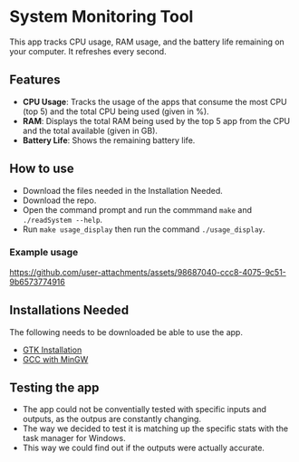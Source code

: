 # System Monitoring Tool
This app tracks CPU usage, RAM usage, and the battery life remaining on your computer. It refreshes every second.

## Features
- **CPU Usage**: Tracks the usage of the apps that consume the most CPU (top 5) and the total CPU being used (given in %).
- **RAM**: Displays the total RAM being used by the top 5 app from the CPU and the total available (given in GB).
- **Battery Life**: Shows the remaining battery life.

## How to use
- Download the files needed in the Installation Needed.
- Download the repo.
- Open the command prompt and run the commmand `make` and `./readSystem --help`.
- Run `make usage_display` then run the command `./usage_display`.
  
### Example usage
https://github.com/user-attachments/assets/98687040-ccc8-4075-9c51-9b6573774916

## Installations Needed
The following needs to be downloaded be able to use the app. 
- [GTK Installation](https://www.gtk.org/docs/installations/windows#using-gtk-from-msys2-packages)
- [GCC with MinGW](https://code.visualstudio.com/docs/cpp/config-mingw)

## Testing the app
- The app could not be conventially tested with specific inputs and outputs, as the outpus are constantly changing.
- The way we decided to test it is matching up the specific stats with the task manager for Windows. 
- This way we could find out if the outputs were actually accurate.

